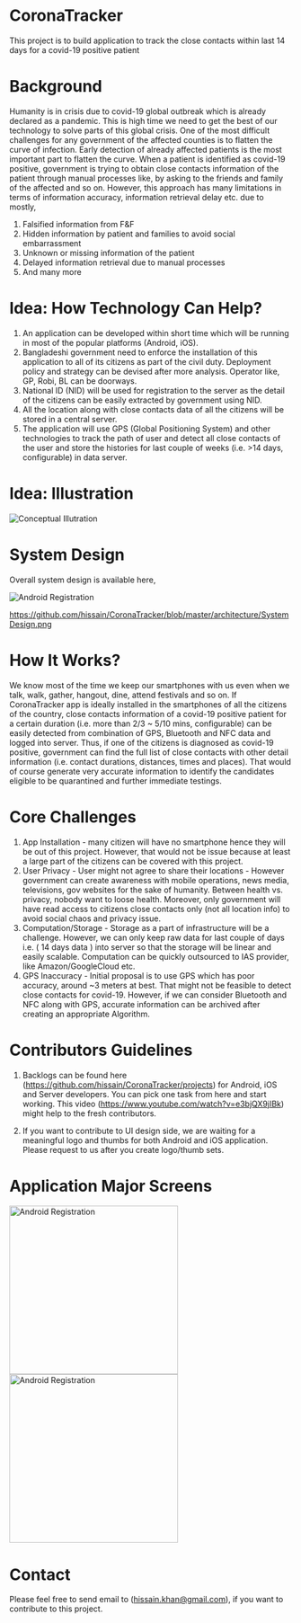 # CoronaTracker
This project is to build application to track the close contacts within last 14 days for a covid-19 positive patient

# Background
Humanity is in crisis due to covid-19 global outbreak which is already declared as a pandemic. This is high time we need to get the best of our technology to solve parts of this global crisis. One of the most difficult challenges for any government of the affected counties is to flatten the curve of infection. Early detection of already affected patients is the most important part to flatten the curve. When a patient is identified as covid-19 positive, government is trying to obtain close contacts information of the patient through manual processes like, by asking to the friends and family of the affected and so on. However, this approach has many limitations in terms of information accuracy, information retrieval delay etc. due to mostly,

1. Falsified information from F&F
2. Hidden information by patient and families to avoid social embarrassment
3. Unknown or missing information of the patient
4. Delayed information retrieval due to manual processes
5. And many more

# Idea: How Technology Can Help?
1. An application can be developed within short time which will be running in most of the popular platforms (Android, iOS).
2. Bangladeshi government need to enforce the installation of this application to all of its citizens as part of the civil duty. Deployment policy and strategy can be devised after more analysis. Operator like, GP, Robi, BL can be doorways.
3. National ID (NID) will be used for registration to the server as the detail of the citizens can be easily extracted by government using NID.
4. All the location along with close contacts data of all the citizens will be stored in a central server.
5. The application will use GPS (Global Positioning System) and other technologies to track the path of user and detect all close contacts of the user and store the histories for last couple of weeks (i.e. >14 days, configurable) in data server.

# Idea: Illustration

![Conceptual Illutration](https://github.com/hissain/CoronaTracker/blob/master/architecture/ctracker-datascheme.png)

# System Design
Overall system design is available here, 

<img src="https://github.com/hissain/CoronaTracker/blob/master/architecture/SystemDesign.png" alt="Android Registration"/>

https://github.com/hissain/CoronaTracker/blob/master/architecture/SystemDesign.png

# How It Works?
We know most of the time we keep our smartphones with us even when we talk, walk, gather, hangout, dine, attend festivals and so on. If CoronaTracker app is ideally installed in the smartphones of all the citizens of the country, close contacts information of a covid-19 positive patient for a certain duration (i.e. more than 2/3 ~ 5/10 mins, configurable) can be easily detected from combination of GPS, Bluetooth and NFC data and logged into server. Thus, if one of the citizens is diagnosed as covid-19 positive, government can find the full list of close contacts with other detail information (i.e. contact durations, distances, times and places). That would of course generate very accurate information to identify the candidates eligible to be quarantined and further immediate testings.

# Core Challenges
1. App Installation - many citizen will have no smartphone hence they will be out of this project. However, that would not be issue because at least a large part of the citizens can be covered with this project.
2. User Privacy - User might not agree to share their locations - However government can create awareness with mobile operations, news media, televisions, gov websites for the sake of humanity. Between health vs. privacy, nobody want to loose health. Moreover, only government will have read access to citizens close contacts only (not all location info) to avoid social chaos and privacy issue.
3. Computation/Storage - Storage as a part of infrastructure will be a challenge. However, we can only keep raw data for last couple of days i.e. ( 14 days data ) into server so that the storage will be linear and easily scalable. Computation can be quickly outsourced to IAS provider, like Amazon/GoogleCloud etc.
4. GPS Inaccuracy - Initial proposal is to use GPS which has poor accuracy, around ~3 meters at best. That might not be feasible to detect close contacts for covid-19. However, if we can consider Bluetooth and NFC along with GPS, accurate information can be archived after creating an appropriate Algorithm.

# Contributors Guidelines
1. Backlogs can be found here (https://github.com/hissain/CoronaTracker/projects) for Android, iOS and Server developers. You can pick one task from here and start working. This video (https://www.youtube.com/watch?v=e3bjQX9jIBk) might help to the fresh contributors.

2. If you want to contribute to UI design side, we are waiting for a meaningful logo and thumbs for both Android and iOS application. Please request to us after you create logo/thumb sets.


# Application Major Screens
<img align="left" src="https://github.com/hissain/CoronaTracker/blob/master/architecture/Screenshots/Android/Screenshot_Registration.png" alt="Android Registration" width="300"/>

<img align="center"  src="https://github.com/hissain/CoronaTracker/blob/master/architecture/Screenshots/Android/Screenshot_Registration.png" alt="Android Registration" width="300"/>


# Contact
Please feel free to send email to (hissain.khan@gmail.com), if you want to contribute to this project.
